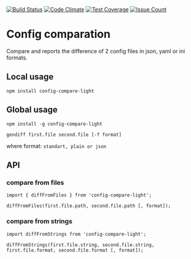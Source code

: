 [![Build Status](https://travis-ci.org/CountJr/project-lvl2-s13.svg?branch=master)](https://travis-ci.org/CountJr/project-lvl2-s13) [![Code Climate](https://codeclimate.com/github/CountJr/project-lvl2-s13/badges/gpa.svg)](https://codeclimate.com/github/CountJr/project-lvl2-s13) [![Test Coverage](https://codeclimate.com/github/CountJr/project-lvl2-s13/badges/coverage.svg)](https://codeclimate.com/github/CountJr/project-lvl2-s13/coverage) [![Issue Count](https://codeclimate.com/github/CountJr/project-lvl2-s13/badges/issue_count.svg)](https://codeclimate.com/github/CountJr/project-lvl2-s13)


# Config comparation 

Compare and reports the difference of 2 config files in json, yaml or ini formats.

## Local usage
```
npm install config-compare-light
```

## Global usage
```
npm install -g config-compare-light

gendiff first.file second.file [-f format]
```

where format: `standart, plain or json`

## API

### compare from files
```
import { diffFromFiles } from 'config-compare-light';

diffFromFiles(first.file.path, second.file.path [, format]);
```

### compare from strings
```
import diffFromStrings from 'config-compare-light';

diffFromStrings(first.file.string, second.file.string, first.file.format, second.file.format [, format]);
```
